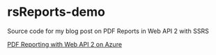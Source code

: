 # rsReports-demo
Source code for my blog post on PDF Reports in Web API 2 with SSRS

[PDF Reporting with Web API 2 on Azure](http://rosssteytler.com)
